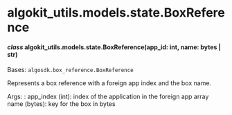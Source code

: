 # algokit_utils.models.state.BoxReference

#### *class* algokit_utils.models.state.BoxReference(app_id: int, name: bytes | str)

Bases: `algosdk.box_reference.BoxReference`

Represents a box reference with a foreign app index and the box name.

Args:
: app_index (int): index of the application in the foreign app array
  name (bytes): key for the box in bytes
